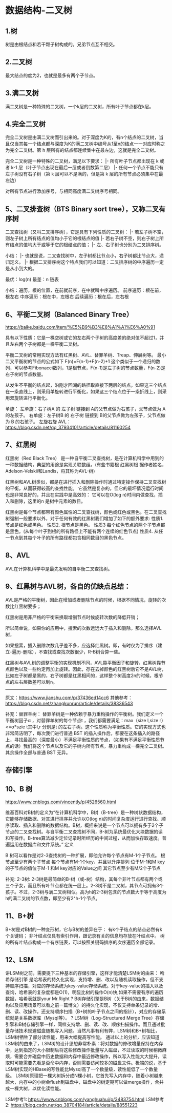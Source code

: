 # 数据结构-二叉树
## 1.树

树是由根结点和若干颗子树构成的。兄弟节点互不相交。

## 2.二叉树

最大结点的度为2，也就是最多有两个子节点。

## 3.满二叉树

满二叉树是一种特殊的二叉树，一个k层的二叉树，所有叶子节点都在k层。

## 4.完全二叉树

完全二叉树是由满二叉树而引出来的。对于深度为K的，有n个结点的二叉树，当且仅当其每一个结点都与深度为K的满二叉树中编号从1至n的结点一一对应时称之为完全二叉树。第 h 层所有的结点都连续集中在最左边，这就是完全二叉树。

完全二叉树是一种特殊的二叉树，满足以下要求：
|- 所有叶子节点都出现在 k 或者 k-1 层（叶子节点出现在最后一层或者倒数第二层）
|- 任何一个节点不能只有左子树没有右子树（第 k 层可以不是满的，但是第 k 层的所有节点必须集中在最左边）

对所有节点进行添加序号，与相同高度满二叉树序号相同。

## 5、二叉排查树（BTS Binary sort tree），又称二叉有序树
二叉查找树（又叫二叉排序树），它是具有下列性质的二叉树：
|- 若左子树不空，则左子树上所有结点的值均小于它的根结点的值
|- 若右子树不空，则右子树上所有结点的值均大于或等于它的根结点的值；
|- 左、右子树也分别为二叉排序树。

小结：
|- 也就是说，二叉查找树中，左子树都比节点小，右子树都比节点大，递归定义。
|- 根据二叉排序树这个特点我们可以知道：二叉排序树的中序遍历一定是从小到大的。

最优：log(n) 最差：n 链表

小结：遍历，根的位置，在前就前序，在中就叫中序遍历。
前序遍历：根在前，根左右
中序遍历：根在中，左根右
后续遍历：根在后，左右根

## 6、平衡二叉树（Balanced Binary Tree）
https://baike.baidu.com/item/%E5%B9%B3%E8%A1%A1%E6%A0%91

具有以下性质：它是一棵空树或它的左右两个子树的高度差的绝对值不超过1，并且左右两个子树都是一棵平衡二叉树。

平衡二叉树的常用实现方法有红黑树、AVL、替罪羊树、Treap、伸展树等。 最小二叉平衡树的节点的公式如下 F(n)=F(n-1)+F(n-2)+1 这个类似于一个递归的数列，可以参考Fibonacci数列，1是根节点，F(n-1)是左子树的节点数量，F(n-2)是右子树的节点数量。

从发生不平衡的结点起，沿刚才回溯的路径取直接下两层的结点，如果这三个结点在一条直线上，则采用单旋转进行平衡化，如果这三个结点位于一条折线上，则采用双旋转进行平衡化。

单旋：
左单旋：右子树A 的 左子树 链接到 A的父节点做为右孩子，父节点做为 A的左孩子。
右单旋：左子树B 的 右子树 链接到 B的父节点做为左孩子，父节点做为 B 的右孩子。
左旋右旋 AVL： https://blog.csdn.net/qq_37934101/article/details/81160254

## 7、红黑树

红黑树（Red Black Tree） 是一种自平衡二叉查找树，是在计算机科学中用到的一种数据结构，典型的用途是实现关联数组。(有些书籍根 红黑树根
据作者姓名，Adelson-Velskii和Landis，将其称为AVL-树)

红黑树和AVL树类似，都是在进行插入和删除操作时通过特定操作保持二叉查找树的平衡，从而获得较高的查找性能。
它虽然是复杂的，但它的最坏情况运行时间也是非常良好的，并且在实践中是高效的： 它可以在O(log n)时间内做查找，插入和删除，这里的n 是树中元素的数目。

红黑树是每个节点都带有颜色属性的二叉查找树，颜色或红色或黑色。在二叉查找树强制一般要求以外，对于任何有效的红黑树我们增加了如下的额外要求:
性质1. 节点是红色或黑色。
性质2. 根节点是黑色。
性质3 每个红色节点的两个子节点都是黑色。(从每个叶子到根的所有路径上不能有两个连续的红色节点)
性质4. 从任一节点到其每个叶子的所有路径都包含相同数目的黑色节点。

## 8、AVL
AVL在计算机科学中是最先发明的自平衡二叉查找树。

## 9、红黑树与AVL树，各自的优缺点总结：

AVL是严格的平衡树，因此在增加或者删除节点的时候，根据不同情况，旋转的次数比红黑树要多；

红黑树是用非严格的平衡来换取增删节点时候旋转次数的降低开销；

所以简单说，如果你的应用中，搜索的次数远远大于插入和删除，那么选择AVL树，

如果搜索，插入删除次数几乎差不多，应选择红黑树。即，有时仅为了排序（建立-遍历-删除），不查找或查找次数很少，R-B树合算一些。

红黑树与AVL树的调整平衡的实现机制不同，AVL靠平衡因子和旋转，红黑树靠节点颜色以及一些约定再加上旋转。因此，存在去掉颜色的红黑树后它不是AVL树，比如左子树都是黑的，右子树都是红黑相间的，这样整个树高度2n的时候，根节点的左右层数差可以到n。

---------------------

原文：https://www.jianshu.com/p/37436ed14cc6
其他参考：https://blog.csdn.net/zhangkunrun/article/details/38336543

补充：替罪羊树：
替罪羊树是一种依赖于暴力重构操作的平衡树。我们定义一个平衡树因子α ，对替罪羊树的每个节点t ，我们都需要满足：max（size l,size r）<=α*szie t其中l,r 分别是t 的左右子树。这个性质称为平衡性质。它的实现方式也非常简洁明了，每次我们进行普通 BST 的插入操作后，都要在这条插入的路径上，寻找最高的（深度最小）不满足平衡性质的节点，（如果有不满足平衡性质节点的话）我们将这个节点以及它的子树内所有节点，暴力重构成一棵完全二叉树。其余操作全部与普通 BST 无异。

存储引擎
---------------------

## 10、B 树
https://www.cnblogs.com/vincently/p/4526560.html

维基百科对B树的定义为“在计算机科学中，B树（B-tree）是一种树状数据结构，它能够存储数据、对其进行排序并允许以O(log n)的时间复杂度运行进行查找、顺序读取、插入和删除的数据结构。B树，概括来说是一个节点可以拥有多于2个子节点的二叉查找树。与自平衡二叉查找树不同，B-树为系统最优化大块数据的读和写操作。B-tree算法减少定位记录时所经历的中间过程，从而加快存取速度。普遍运用在数据库和文件系统。”
定义

B 树可以看作是对2-3查找树的一种扩展，即他允许每个节点有M-1个子节点。
根节点至少有两个子节点
每个节点有M-1个key，并且以升序排列
位于M-1和M key的子节点的值位于M-1 和M key对应的Value之间
其它节点至少有M/2个子节点

补充:
2-3树:
2-3树是最简单的B-树（或-树）结构，其每个非叶节点都有两个或三个子女，而且所有叶节点都在统一层上。2-3树不是二叉树，其节点可拥有3个孩子。不过，2-3树与满二叉树相似。高为h的2-3树包含的节点数大于等于高度为h的满二叉树的节点数，即至少有2^h-1个节点。


## 11、B+树

B+树是对B树的一种变形树，它与B树的差异在于：
有k个子结点的结点必然有k个关键码；
非叶结点仅具有索引作用，跟记录有关的信息均存放在叶结点中。
树的所有叶结点构成一个有序链表，可以按照关键码排序的次序遍历全部记录。

## 12、LSM

讲LSM树之前，需要提下三种基本的存储引擎，这样才能清楚LSM树的由来：
哈希存储引擎 是哈希表的持久化实现，支持增、删、改以及随机读取操作，但不支持顺序扫描，对应的存储系统为key-value存储系统。对于key-value的插入以及查询，哈希表的复杂度都是O(1)，明显比树的操作O(n)快,如果不需要有序的遍历数据，哈希表就是your Mr.Right
?  B树存储引擎是B树（关于B树的由来，数据结构以及应用场景可以看之前一篇博文）的持久化实现，不仅支持单条记录的增、删、读、改操作，还支持顺序扫描（B+树的叶子节点之间的指针），对应的存储系统就是关系数据库（Mysql等）。
?  LSM树（Log-Structured Merge Tree）存储引擎和B树存储引擎一样，同样支持增、删、读、改、顺序扫描操作。而且通过批量存储技术规避磁盘随机写入问题。当然凡事有利有弊，LSM树和B+树相比，LSM树牺牲了部分读性能，用来大幅提高写性能。
通过以上的分析，应该知道LSM树的由来了，LSM树的设计思想非常朴素：将对数据的修改增量保持在内存中，达到指定的大小限制后将这些修改操作批量写入磁盘，不过读取的时候稍微麻烦，需要合并磁盘中历史数据和内存中最近修改操作，所以写入性能大大提升，读取时可能需要先看是否命中内存，否则需要访问较多的磁盘文件。极端的说，基于LSM树实现的HBase的写性能比Mysql高了一个数量级，读性能低了一个数量级。
LSM树原理把一棵大树拆分成N棵小树，它首先写入内存中，随着小树越来越大，内存中的小树会flush到磁盘中，磁盘中的树定期可以做merge操作，合并成一棵大树，以优化读性能。

LSM参考1: https://www.cnblogs.com/yanghuahui/p/3483754.html
LSM参考2: https://blog.csdn.net/qq_38704184/article/details/88551223


